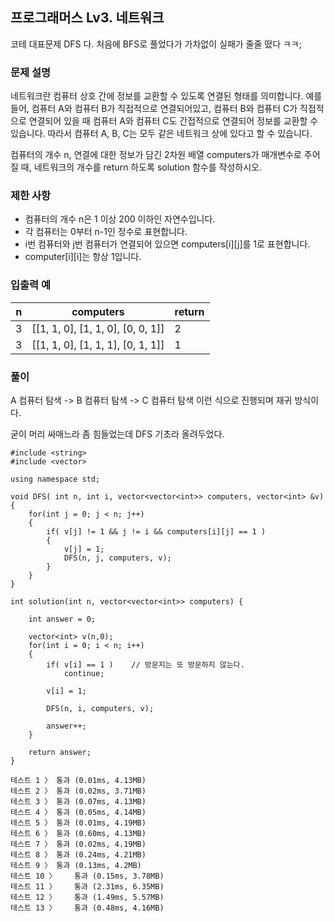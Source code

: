 ## 프로그래머스 Lv3. 네트워크
코테 대표문제 DFS 다. 처음에 BFS로 풀었다가 가차없이 실패가 줄줄 떴다 ㅋㅋ; 

### 문제 설명
네트워크란 컴퓨터 상호 간에 정보를 교환할 수 있도록 연결된 형태를 의미합니다. 
예를 들어, 컴퓨터 A와 컴퓨터 B가 직접적으로 연결되어있고, 컴퓨터 B와 컴퓨터 C가 직접적으로 연결되어 있을 때 
컴퓨터 A와 컴퓨터 C도 간접적으로 연결되어 정보를 교환할 수 있습니다. 따라서 컴퓨터 A, B, C는 모두 같은 네트워크 상에 있다고 할 수 있습니다.

컴퓨터의 개수 n, 연결에 대한 정보가 담긴 2차원 배열 computers가 매개변수로 주어질 때, 네트워크의 개수를 return 하도록 solution 함수를 작성하시오.

### 제한 사항
- 컴퓨터의 개수 n은 1 이상 200 이하인 자연수입니다.
- 각 컴퓨터는 0부터 n-1인 정수로 표현합니다.
- i번 컴퓨터와 j번 컴퓨터가 연결되어 있으면 computers[i][j]를 1로 표현합니다.
- computer[i][i]는 항상 1입니다.


### 입출력 예
|n	| computers |	return |
|---|---|---|
|3	| [[1, 1, 0], [1, 1, 0], [0, 0, 1]] |	2 |
|3 |	[[1, 1, 0], [1, 1, 1], [0, 1, 1]]	| 1 |

### 풀이

A 컴퓨터 탐색 -> B 컴퓨터 탐색 -> C 컴퓨터 탐색 이런 식으로 진행되며 재귀 방식이다.

굳이 머리 싸매느라 좀 힘들었는데 DFS 기초라 올려두었다.

```
#include <string>
#include <vector>

using namespace std;

void DFS( int n, int i, vector<vector<int>> computers, vector<int> &v)
{
    for(int j = 0; j < n; j++)
    {
        if( v[j] != 1 && j != i && computers[i][j] == 1 )
        {
            v[j] = 1;
            DFS(n, j, computers, v);
        }
    }
}

int solution(int n, vector<vector<int>> computers) {
   
    int answer = 0;
    
    vector<int> v(n,0);
    for(int i = 0; i < n; i++)
    {
        if( v[i] == 1 )    // 방문지는 또 방문하지 않는다.
            continue;
        
        v[i] = 1;
        
        DFS(n, i, computers, v);
        
        answer++;
    }
  
    return answer;
}
```
```
테스트 1 〉	통과 (0.01ms, 4.13MB)
테스트 2 〉	통과 (0.02ms, 3.71MB)
테스트 3 〉	통과 (0.07ms, 4.13MB)
테스트 4 〉	통과 (0.05ms, 4.14MB)
테스트 5 〉	통과 (0.01ms, 4.19MB)
테스트 6 〉	통과 (0.60ms, 4.13MB)
테스트 7 〉	통과 (0.02ms, 4.19MB)
테스트 8 〉	통과 (0.24ms, 4.21MB)
테스트 9 〉	통과 (0.13ms, 4.2MB)
테스트 10 〉	통과 (0.15ms, 3.78MB)
테스트 11 〉	통과 (2.31ms, 6.35MB)
테스트 12 〉	통과 (1.49ms, 5.57MB)
테스트 13 〉	통과 (0.48ms, 4.16MB)
```
